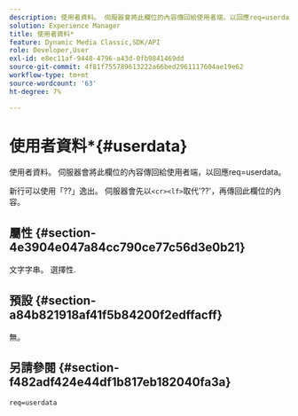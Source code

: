 ```yaml
---
description: 使用者資料。 伺服器會將此欄位的內容傳回給使用者端，以回應req=userdata。
solution: Experience Manager
title: 使用者資料*
feature: Dynamic Media Classic,SDK/API
role: Developer,User
exl-id: e8ec11af-9448-4796-a43d-0fb9841469dd
source-git-commit: 4f81f755789613222a66bed2961117604ae19e62
workflow-type: tm+mt
source-wordcount: '63'
ht-degree: 7%

---
```


# 使用者資料*{#userdata}

使用者資料。 伺服器會將此欄位的內容傳回給使用者端，以回應req=userdata。

新行可以使用「??」逸出。 伺服器會先以`<cr><lf>`取代&#39;??&#39;，再傳回此欄位的內容。

## 屬性 {#section-4e3904e047a84cc790ce77c56d3e0b21}

文字字串。 選擇性.

## 預設 {#section-a84b821918af41f5b84200f2edffacff}

無。

## 另請參閱 {#section-f482adf424e44df1b817eb182040fa3a}

`req=userdata`
